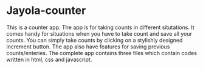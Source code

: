 # Jayola-counter
This is a counter app.
The app is for taking counts in different situtations. It comes handy for situations when you have to take count and save all your counts. You can simply take counts by clicking on a stylishly designed increment button. The app also have features for saving previous counts/enteries.
The complete app contains three files which contain codes written in html, css and javascript.
